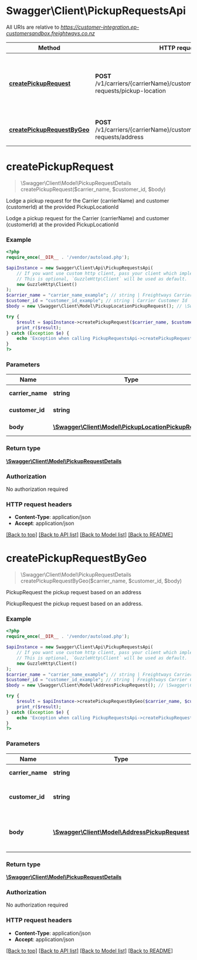 # Swagger\Client\PickupRequestsApi

All URIs are relative to *https://customer-integration.ep-customersandbox.freightways.co.nz*

Method | HTTP request | Description
------------- | ------------- | -------------
[**createPickupRequest**](PickupRequestsApi.md#createpickuprequest) | **POST** /v1/carriers/{carrierName}/customers/{customerId}/pickup-requests/pickup-location | Lodge a pickup request for the Carrier (carrierName) and customer (customerId) at the provided PickupLocationId
[**createPickupRequestByGeo**](PickupRequestsApi.md#createpickuprequestbygeo) | **POST** /v1/carriers/{carrierName}/customers/{customerId}/pickup-requests/address | PickupRequest the pickup request based on an address

# **createPickupRequest**
> \Swagger\Client\Model\PickupRequestDetails createPickupRequest($carrier_name, $customer_id, $body)

Lodge a pickup request for the Carrier (carrierName) and customer (customerId) at the provided PickupLocationId

Lodge a pickup request for the Carrier (carrierName) and customer (customerId) at the provided PickupLocationId

### Example
```php
<?php
require_once(__DIR__ . '/vendor/autoload.php');

$apiInstance = new Swagger\Client\Api\PickupRequestsApi(
    // If you want use custom http client, pass your client which implements `GuzzleHttp\ClientInterface`.
    // This is optional, `GuzzleHttp\Client` will be used as default.
    new GuzzleHttp\Client()
);
$carrier_name = "carrier_name_example"; // string | Freightways Carrier
$customer_id = "customer_id_example"; // string | Carrier Customer Id
$body = new \Swagger\Client\Model\PickupLocationPickupRequest(); // \Swagger\Client\Model\PickupLocationPickupRequest | PickupRequest pickup details

try {
    $result = $apiInstance->createPickupRequest($carrier_name, $customer_id, $body);
    print_r($result);
} catch (Exception $e) {
    echo 'Exception when calling PickupRequestsApi->createPickupRequest: ', $e->getMessage(), PHP_EOL;
}
?>
```

### Parameters

Name | Type | Description  | Notes
------------- | ------------- | ------------- | -------------
 **carrier_name** | **string**| Freightways Carrier |
 **customer_id** | **string**| Carrier Customer Id |
 **body** | [**\Swagger\Client\Model\PickupLocationPickupRequest**](../Model/PickupLocationPickupRequest.md)| PickupRequest pickup details | [optional]

### Return type

[**\Swagger\Client\Model\PickupRequestDetails**](../Model/PickupRequestDetails.md)

### Authorization

No authorization required

### HTTP request headers

 - **Content-Type**: application/json
 - **Accept**: application/json

[[Back to top]](#) [[Back to API list]](../../README.md#documentation-for-api-endpoints) [[Back to Model list]](../../README.md#documentation-for-models) [[Back to README]](../../README.md)

# **createPickupRequestByGeo**
> \Swagger\Client\Model\PickupRequestDetails createPickupRequestByGeo($carrier_name, $customer_id, $body)

PickupRequest the pickup request based on an address

PickupRequest the pickup request based on an address.

### Example
```php
<?php
require_once(__DIR__ . '/vendor/autoload.php');

$apiInstance = new Swagger\Client\Api\PickupRequestsApi(
    // If you want use custom http client, pass your client which implements `GuzzleHttp\ClientInterface`.
    // This is optional, `GuzzleHttp\Client` will be used as default.
    new GuzzleHttp\Client()
);
$carrier_name = "carrier_name_example"; // string | Freightways Carrier
$customer_id = "customer_id_example"; // string | Freightways Carrier Customer Id
$body = new \Swagger\Client\Model\AddressPickupRequest(); // \Swagger\Client\Model\AddressPickupRequest | Pickup Request details with geo coordinate

try {
    $result = $apiInstance->createPickupRequestByGeo($carrier_name, $customer_id, $body);
    print_r($result);
} catch (Exception $e) {
    echo 'Exception when calling PickupRequestsApi->createPickupRequestByGeo: ', $e->getMessage(), PHP_EOL;
}
?>
```

### Parameters

Name | Type | Description  | Notes
------------- | ------------- | ------------- | -------------
 **carrier_name** | **string**| Freightways Carrier |
 **customer_id** | **string**| Freightways Carrier Customer Id |
 **body** | [**\Swagger\Client\Model\AddressPickupRequest**](../Model/AddressPickupRequest.md)| Pickup Request details with geo coordinate | [optional]

### Return type

[**\Swagger\Client\Model\PickupRequestDetails**](../Model/PickupRequestDetails.md)

### Authorization

No authorization required

### HTTP request headers

 - **Content-Type**: application/json
 - **Accept**: application/json

[[Back to top]](#) [[Back to API list]](../../README.md#documentation-for-api-endpoints) [[Back to Model list]](../../README.md#documentation-for-models) [[Back to README]](../../README.md)

